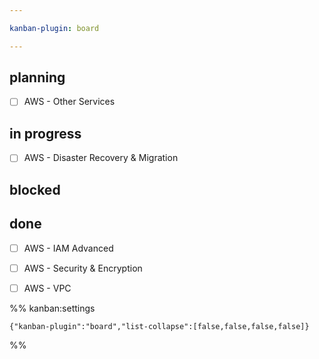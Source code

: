 ```yaml
---

kanban-plugin: board

---
```


## planning

- [ ] AWS - Other Services


## in progress

- [ ] AWS - Disaster Recovery & Migration


## blocked



## done

- [ ] AWS - IAM Advanced
- [ ] AWS - Security & Encryption
- [ ] AWS - VPC




%% kanban:settings
```
{"kanban-plugin":"board","list-collapse":[false,false,false,false]}
```
%%